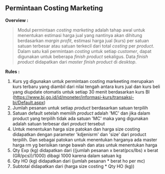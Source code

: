 ## Permintaan Costing Marketing

**Overview :**
> Modul permintaan *costing marketing* adalah tahap awal untuk menentukan estimasi harga jual yang nantinya akan dihitung berdasarkan *margin profit*, estimasi harga jual (kurs) per satuan satuan terbesar atau satuan terkecil dari total *costing* per *product*. Dalam satu kali permintaan *costing* untuk setiap *customer*, dapat digunakan untuk beberapa *finish product* sekaligus. Data *finish product* didapatkan dari *master finish product* di *desktop*.

**Rules :**

1. Kurs yg digunakan untuk permintaan costing markeeting merupakan kurs terbaru yang diambil dari nilai tengah antara kurs jual dan kurs beli yang diupdate otomatis untuk setiap 30 menit berdasarkan kurs BI (https://www.bi.go.id/id/moneter/informasi-kurs/transaksi-bi/Default.aspx)  
2. Jumlah pesanan untuk setiap *product* berdasarkan satuan terpilih 
3. Satuan default setelah memilih *product* adalah 'MC' dan jika dalam product yang terpilih tidak ada satuan 'MC' maka yang digunakan adalah satuan terbesar dari *product* tersebut
4. Untuk menentukan harga size patokan dan harga size costing didapatkan dengan parameter 'kdjenisrm' dan 'size' dari product terpilih. Dan sebagai patokan untuk menentukan harganya ada master harga rm yg berisikan range bawah dan atas untuk menentukan harga
5. Qty Exp (kg) didapatkan dari ((jumlah pesanan x berat(pcs/lbs) x berat (GR/pcs))/1000) dibagi 1000 karena dalam satuan kg
6. Qty HO (kg) didapatkan dari (jumlah pesanan * berat ho per mc)
7. Subtotal didapatkan dari (harga size costing * Qty HO (kg))
 